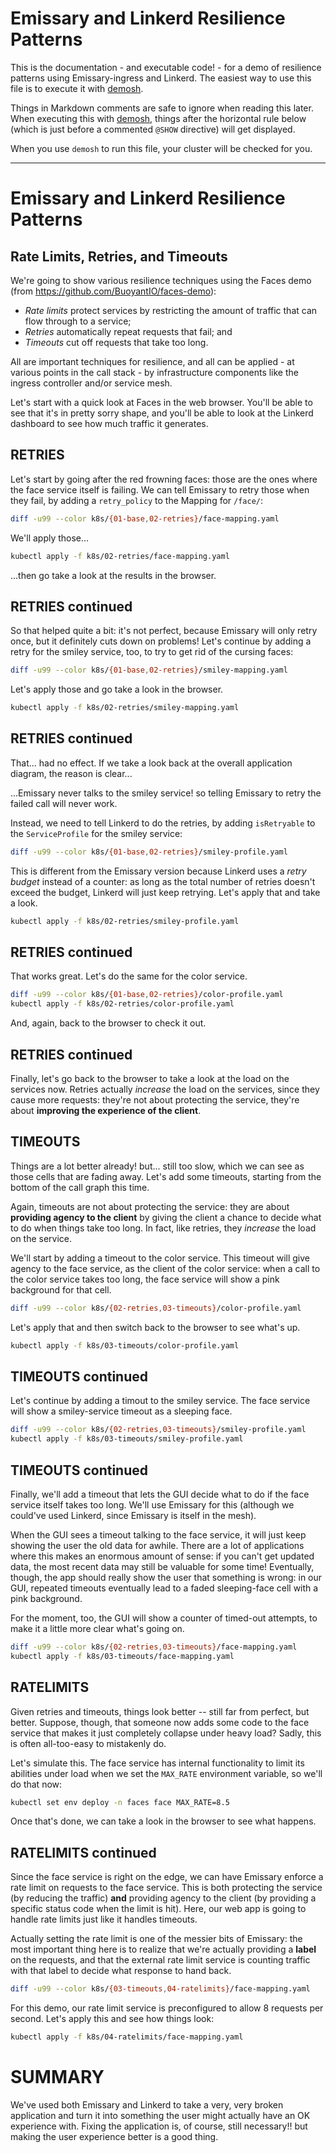 # Emissary and Linkerd Resilience Patterns

This is the documentation - and executable code! - for a demo of resilience
patterns using Emissary-ingress and Linkerd. The easiest way to use this file
is to execute it with [demosh].

Things in Markdown comments are safe to ignore when reading this later. When
executing this with [demosh], things after the horizontal rule below (which
is just before a commented `@SHOW` directive) will get displayed.

[demosh]: https://github.com/BuoyantIO/demosh

When you use `demosh` to run this file, your cluster will be checked for you.

<!-- set -e >
<!-- @import demosh/demo-tools.sh -->
<!-- @import demosh/check-requirements.sh -->

<!-- @start_livecast -->

---
<!-- @SHOW -->

# Emissary and Linkerd Resilience Patterns
## Rate Limits, Retries, and Timeouts

We're going to show various resilience techniques using the Faces demo (from
https://github.com/BuoyantIO/faces-demo):

- _Rate limits_ protect services by restricting the amount of traffic that can
  flow through to a service;
- _Retries_ automatically repeat requests that fail; and
- _Timeouts_ cut off requests that take too long.

All are important techniques for resilience, and all can be applied - at
various points in the call stack - by infrastructure components like the
ingress controller and/or service mesh.

Let's start with a quick look at Faces in the web browser. You'll be able to
see that it's in pretty sorry shape, and you'll be able to look at the Linkerd
dashboard to see how much traffic it generates.

<!-- @browser_then_terminal -->

## RETRIES

Let's start by going after the red frowning faces: those are the ones where
the face service itself is failing. We can tell Emissary to retry those when
they fail, by adding a `retry_policy` to the Mapping for `/face/`:

```bash
diff -u99 --color k8s/{01-base,02-retries}/face-mapping.yaml
```

We'll apply those...

```bash
kubectl apply -f k8s/02-retries/face-mapping.yaml
```

...then go take a look at the results in the browser.

<!-- @browser_then_terminal -->

## RETRIES continued

So that helped quite a bit: it's not perfect, because Emissary will only retry
once, but it definitely cuts down on problems! Let's continue by adding a
retry for the smiley service, too, to try to get rid of the cursing faces:

```bash
diff -u99 --color k8s/{01-base,02-retries}/smiley-mapping.yaml
```

Let's apply those and go take a look in the browser.

```bash
kubectl apply -f k8s/02-retries/smiley-mapping.yaml
```

<!-- @browser_then_terminal -->

## RETRIES continued

That... had no effect. If we take a look back at the overall application
diagram, the reason is clear...

<!-- @wait -->
<!-- @show_slides -->
<!-- @wait -->
<!-- @clear -->
<!-- @show_terminal -->

...Emissary never talks to the smiley service! so telling Emissary to retry
the failed call will never work.

Instead, we need to tell Linkerd to do the retries, by adding `isRetryable` to
the `ServiceProfile` for the smiley service:

```bash
diff -u99 --color k8s/{01-base,02-retries}/smiley-profile.yaml
```

This is different from the Emissary version because Linkerd uses a _retry
budget_ instead of a counter: as long as the total number of retries doesn't
exceed the budget, Linkerd will just keep retrying. Let's apply that and take
a look.

```bash
kubectl apply -f k8s/02-retries/smiley-profile.yaml
```

<!-- @browser_then_terminal -->

## RETRIES continued

That works great. Let's do the same for the color service.

```bash
diff -u99 --color k8s/{01-base,02-retries}/color-profile.yaml
kubectl apply -f k8s/02-retries/color-profile.yaml
```

And, again, back to the browser to check it out.

<!-- @browser_then_terminal -->

## RETRIES continued

Finally, let's go back to the browser to take a look at the load on the
services now. Retries actually _increase_ the load on the services, since they
cause more requests: they're not about protecting the service, they're about
**improving the experience of the client**.

<!-- @browser_then_terminal -->

## TIMEOUTS

Things are a lot better already! but... still too slow, which we can see as
those cells that are fading away. Let's add some timeouts, starting from the
bottom of the call graph this time.

Again, timeouts are not about protecting the service: they are about
**providing agency to the client** by giving the client a chance to decide
what to do when things take too long. In fact, like retries, they _increase_
the load on the service.

We'll start by adding a timeout to the color service. This timeout will give
agency to the face service, as the client of the color service: when a call to
the color service takes too long, the face service will show a pink background
for that cell.

```bash
diff -u99 --color k8s/{02-retries,03-timeouts}/color-profile.yaml
```

Let's apply that and then switch back to the browser to see what's up.

```bash
kubectl apply -f k8s/03-timeouts/color-profile.yaml
```

<!-- @browser_then_terminal -->

## TIMEOUTS continued

Let's continue by adding a timout to the smiley service. The face service
will show a smiley-service timeout as a sleeping face.

```bash
diff -u99 --color k8s/{02-retries,03-timeouts}/smiley-profile.yaml
kubectl apply -f k8s/03-timeouts/smiley-profile.yaml
```

<!-- @browser_then_terminal -->

## TIMEOUTS continued

Finally, we'll add a timeout that lets the GUI decide what to do if the face
service itself takes too long. We'll use Emissary for this (although we
could've used Linkerd, since Emissary is itself in the mesh).

When the GUI sees a timeout talking to the face service, it will just keep
showing the user the old data for awhile. There are a lot of applications
where this makes an enormous amount of sense: if you can't get updated data,
the most recent data may still be valuable for some time! Eventually, though,
the app should really show the user that something is wrong: in our GUI,
repeated timeouts eventually lead to a faded sleeping-face cell with a pink
background.

For the moment, too, the GUI will show a counter of timed-out attempts, to
make it a little more clear what's going on.

```bash
diff -u99 --color k8s/{02-retries,03-timeouts}/face-mapping.yaml
kubectl apply -f k8s/03-timeouts/face-mapping.yaml
```

<!-- @browser_then_terminal -->

## RATELIMITS

Given retries and timeouts, things look better -- still far from perfect, but
better. Suppose, though, that someone now adds some code to the face service
that makes it just completely collapse under heavy load? Sadly, this is often
all-too-easy to mistakenly do.

Let's simulate this. The face service has internal functionality to limit its
abilities under load when we set the `MAX_RATE` environment variable, so we'll
do that now:

```bash
kubectl set env deploy -n faces face MAX_RATE=8.5
```

Once that's done, we can take a look in the browser to see what happens.

<!-- @browser_then_terminal -->

## RATELIMITS continued

Since the face service is right on the edge, we can have Emissary enforce a
rate limit on requests to the face service. This is both protecting the
service (by reducing the traffic) **and** providing agency to the client (by
providing a specific status code when the limit is hit). Here, our web app is
going to handle rate limits just like it handles timeouts.

Actually setting the rate limit is one of the messier bits of Emissary: the
most important thing here is to realize that we're actually providing a
**label** on the requests, and that the external rate limit service is
counting traffic with that label to decide what response to hand back.

```bash
diff -u99 --color k8s/{03-timeouts,04-ratelimits}/face-mapping.yaml
```

For this demo, our rate limit service is preconfigured to allow 8 requests per
second. Let's apply this and see how things look:

```bash
kubectl apply -f k8s/04-ratelimits/face-mapping.yaml
```

<!-- @browser_then_terminal -->

# SUMMARY

We've used both Emissary and Linkerd to take a very, very broken application
and turn it into something the user might actually have an OK experience with.
Fixing the application is, of course, still necessary!! but making the user
experience better is a good thing.

<!-- @wait -->
<!-- @show_slides -->
